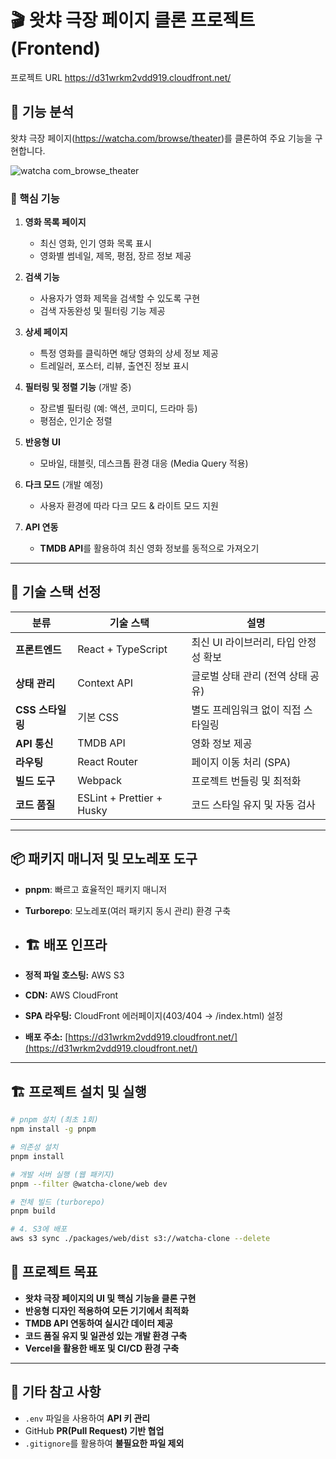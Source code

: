 # 🎬 왓챠 극장 페이지 클론 프로젝트 (Frontend)

프로젝트 URL
https://d31wrkm2vdd919.cloudfront.net/

## 📌 기능 분석

왓챠 극장 페이지(https://watcha.com/browse/theater)를 클론하여 주요 기능을 구현합니다.

![watcha com_browse_theater](https://github.com/user-attachments/assets/d2f91bf5-aff7-4ac8-9190-afc703f93909)


### 🚀 핵심 기능

1. **영화 목록 페이지**
   - 최신 영화, 인기 영화 목록 표시
   - 영화별 썸네일, 제목, 평점, 장르 정보 제공

2. **검색 기능**
   - 사용자가 영화 제목을 검색할 수 있도록 구현
   - 검색 자동완성 및 필터링 기능 제공

3. **상세 페이지**
   - 특정 영화를 클릭하면 해당 영화의 상세 정보 제공
   - 트레일러, 포스터, 리뷰, 출연진 정보 표시

4. **필터링 및 정렬 기능** (개발 중)
   - 장르별 필터링 (예: 액션, 코미디, 드라마 등)
   - 평점순, 인기순 정렬

5. **반응형 UI**
   - 모바일, 태블릿, 데스크톱 환경 대응 (Media Query 적용)

6. **다크 모드** (개발 예정)
   - 사용자 환경에 따라 다크 모드 & 라이트 모드 지원

7. **API 연동**
   - **TMDB API**를 활용하여 최신 영화 정보를 동적으로 가져오기

---

## 🔧 기술 스택 선정

| **분류**       | **기술 스택**        | **설명** |
|--------------|------------------|---------|
| **프론트엔드** | React + TypeScript | 최신 UI 라이브러리, 타입 안정성 확보 |
| **상태 관리** | Context API | 글로벌 상태 관리 (전역 상태 공유) |
| **CSS 스타일링** | 기본 CSS | 별도 프레임워크 없이 직접 스타일링 |
| **API 통신** | TMDB API | 영화 정보 제공 |
| **라우팅** | React Router | 페이지 이동 처리 (SPA) |
| **빌드 도구** | Webpack | 프로젝트 번들링 및 최적화 |
| **코드 품질** | ESLint + Prettier + Husky | 코드 스타일 유지 및 자동 검사 |

---

## 📦 패키지 매니저 및 모노레포 도구

- **pnpm**: 빠르고 효율적인 패키지 매니저
- **Turborepo**: 모노레포(여러 패키지 동시 관리) 환경 구축

- ## 🏗️ 배포 인프라

- **정적 파일 호스팅:** AWS S3
- **CDN:** AWS CloudFront
- **SPA 라우팅:** CloudFront 에러페이지(403/404 → /index.html) 설정
- **배포 주소:** [https://d31wrkm2vdd919.cloudfront.net/](https://d31wrkm2vdd919.cloudfront.net/)

---

## 🏗️ 프로젝트 설치 및 실행

```bash
# pnpm 설치 (최초 1회)
npm install -g pnpm

# 의존성 설치
pnpm install

# 개발 서버 실행 (웹 패키지)
pnpm --filter @watcha-clone/web dev

# 전체 빌드 (turborepo)
pnpm build

# 4. S3에 배포
aws s3 sync ./packages/web/dist s3://watcha-clone --delete
```


## 📌 프로젝트 목표

- **왓챠 극장 페이지의 UI 및 핵심 기능을 클론 구현**
- **반응형 디자인 적용하여 모든 기기에서 최적화**
- **TMDB API 연동하여 실시간 데이터 제공**
- **코드 품질 유지 및 일관성 있는 개발 환경 구축**
- **Vercel을 활용한 배포 및 CI/CD 환경 구축**

---

## 📜 기타 참고 사항

- `.env` 파일을 사용하여 **API 키 관리**
- GitHub **PR(Pull Request) 기반 협업**
- `.gitignore`를 활용하여 **불필요한 파일 제외**
